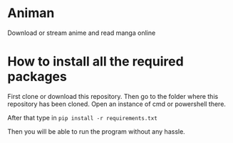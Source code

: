 # Animan
Download or stream anime and read manga online

# How to install all the required packages
First clone or download this repository. Then go to the folder where this repository has been cloned. Open an instance of cmd or powershell there.

After that type in `pip install -r requirements.txt`

Then you will be able to run the program without any hassle.
